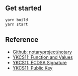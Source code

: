 ## Get started
```
yarn build
yarn start
```

## Reference
- [Github: notaryproject/notary](https://github.com/notaryproject/notary/blob/master/trustmanager/yubikey/yubikeystore.go#L291)
- [YKCS11: Function and Values](https://developers.yubico.com/yubico-piv-tool/YKCS11/Functions_and_values.html)
- [YKCS11: ECDSA Signature](https://docs.yubico.com/yesdk/users-manual/application-piv/ecdsa-signatures.html)
- [YKCS11: Public Key](https://docs.yubico.com/yesdk/users-manual/application-piv/public-keys.html)